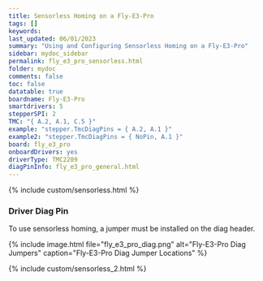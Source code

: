 ```yaml
---
title: Sensorless Homing on a Fly-E3-Pro
tags: []
keywords: 
last_updated: 06/01/2023
summary: "Using and Configuring Sensorless Homing on a Fly-E3-Pro"
sidebar: mydoc_sidebar
permalink: fly_e3_pro_sensorless.html
folder: mydoc
comments: false
toc: false
datatable: true
boardname: Fly-E3-Pro
smartdrivers: 5
stepperSPI: 2
TMC: "{ A.2, A.1, C.5 }"
example: "stepper.TmcDiagPins = { A.2, A.1 }"
example2: "stepper.TmcDiagPins = { NoPin, A.1 }"
board: fly_e3_pro
onboardDrivers: yes
driverType: TMC2209
diagPinInfo: fly_e3_pro_general.html
---
```


{% include custom/sensorless.html %}

### Driver Diag Pin

To use sensorless homing, a jumper must be installed on the diag header.

{% include image.html file="fly_e3_pro_diag.png" alt="Fly-E3-Pro Diag Jumpers" caption="Fly-E3-Pro Diag Jumper Locations" %}

{% include custom/sensorless_2.html %}